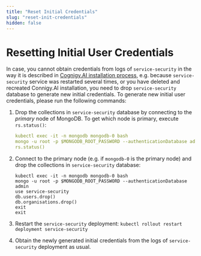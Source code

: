 ```yaml
---
title: "Reset Initial Credentials"
slug: "reset-init-credentials"
hidden: false
---
```

# Resetting Initial User Credentials

In case, you cannot obtain credentials from logs of `service-security` in the way it is described in [Cognigy.AI installation process](installation-process.md), e.g. because `service-security` service was restarted several times, or you have deleted and recreated Connigy.AI installation, you need to drop `service-security` database to generate new initial credentials. To generate new initial user credentials, please run the following commands:

1. Drop the collections in `service-security` database by connecting to the _primary_ node of MongoDB. To get which node is primary, execute `rs.status()`:

    ```yaml
    kubectl exec -it -n mongodb mongodb-0 bash
    mongo -u root -p $MONGODB_ROOT_PASSWORD --authenticationDatabase admin
    rs.status()
   ```

2. Connect to the primary node (e.g. if `mongodb-0` is the primary node) and drop the collections in `service-security` database:

    ```
    kubectl exec -it -n mongodb mongodb-0 bash
    mongo -u root -p $MONGODB_ROOT_PASSWORD --authenticationDatabase admin
    use service-security
    db.users.drop()
    db.organisations.drop()
    exit
    exit
    ```

3. Restart the `service-security` deployment: `kubectl rollout restart deployment service-security`

4. Obtain the newly generated initial credentials from the logs of `service-security` deployment as usual.